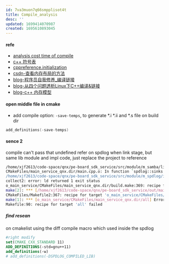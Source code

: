 ```yaml
---
id: 7va3muon7q66smpplisot4t
title: Compile_analysis
desc: ''
updated: 1699414070987
created: 1695610893045
---
```

#### refe
- [analysis cost time of compile](https://tech.meituan.com/2020/12/10/apache-kylin-practice-in-meituan.html)
- [c++ 符号表](https://zhuanlan.zhihu.com/p/600009670)
- [cppreference.initialization](https://en.cppreference.com/w/cpp/language/initialization)
- [csdn-查看内存布局的方法](https://blog.csdn.net/weixin_43919932/article/details/120268494)
- [blog-程序员自我修养_编译链接](https://taifua.com/psst-compile-link.html)
- [blog-从四个问题透析Linux下C++编译&链接](https://bbs.huaweicloud.com/blogs/197791)
- [blog-c++ 内存模型](https://paul.pub/cpp-memory-model/)
#### open middle file in cmake
- add compile option: `-save-temps`, to generate *.i *.ii and *.s file on build dir
```c++
add_definitions(-save-temps)
```


#### sence 2
compile can't pass that undefined refer on spdlog when link stage, but same lib module and impl code, just replace the project to reference
```bash
/home/xjf2613/code-space/qnx/pe-board_sdk_service/src/module/m_samba/lib/libsmbclient.so: warning: The 'mktemp' function is dangerous. Use 'mkstemp' instead.
CMakeFiles/main_service_qnx.dir/main.cpp.o: In function `spdlog::sinks::gf_rotating_file_sink<std::__1::mutex>::sink_it_(spdlog::details::log_msg const&)':
/home/xjf2613/code-space/qnx/pe-board_sdk_service/src/module/m_spdlog/impl/gf_rotating_file_sink-inl.h:166: undefined reference to `spdlog::details::file_helper::write(fmt::v10::basic_memory_buffer<char, 250ul, std::__1::allocator<char> > const&)'
collect2: error: ld returned 1 exit status
o_main_service/CMakeFiles/main_service_qnx.dir/build.make:369: recipe for target '/home/xjf2613/code-space/qnx/pe-board_sdk_service/out/main_service_qnx/main_service_qnx' failed
make[2]: *** [/home/xjf2613/code-space/qnx/pe-board_sdk_service/out/main_service_qnx/main_service_qnx] Error 1
CMakeFiles/Makefile2:367: recipe for target 'o_main_service/CMakeFiles/main_service_qnx.dir/all' failed
make[1]: *** [o_main_service/CMakeFiles/main_service_qnx.dir/all] Error 2
Makefile:90: recipe for target 'all' failed
```
##### find resean
on cmakelist using the diff compile macro which used inside the spdlog
```cmake
#right modify
set(CMAKE_CXX_STANDARD 11)
ADD_DEFINITIONS(-std=gnu++11)
add_definitions(-w)
# add_definitions(-DSPDLOG_COMPILED_LIB)
```